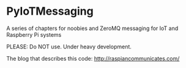 # PyIoTMessaging
A series of chapters for noobies and ZeroMQ messaging for IoT and Raspberry Pi systems

PLEASE: Do NOT use. Under heavy development.

The blog that describes this code: http://raspiancommunicates.com/

